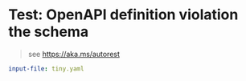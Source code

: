 # Test: OpenAPI definition violation the schema

> see https://aka.ms/autorest

``` yaml 
input-file: tiny.yaml
```
